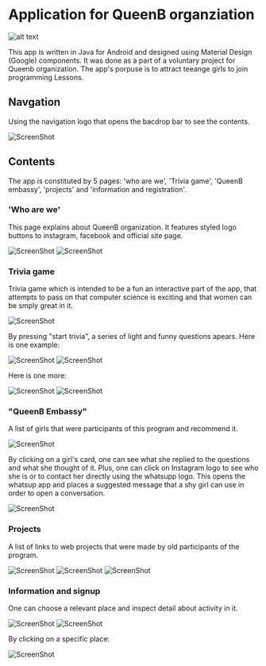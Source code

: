# Application for QueenB organziation

![alt text](https://github.com/nevosmic/App-QueenB/blob/master/app/src/main/res/drawable-v24/trivia_q9_queenb.png "Logo Title Text 1")

This app is written in Java for Android and designed using Material Design (Google) components. It was done as a part of a voluntary project for Queenb organization. The app's porpuse is to attract teeange girls to join programming Lessons.

## Navgation

Using the navigation logo that opens the bacdrop bar to see the contents.

![ScreenShot](Snapshots/backdrop.jpg "backdrop")

## Contents

The app is constituted by 5 pages: 'who are we', 'Trivia game', 'QueenB embassy', 'projects' and 'information and registration'.

### 'Who are we'

This page explains about QueenB organization. It features styled logo buttons to instagram, facebook and official site page.

![ScreenShot](Snapshots/who_are_we1.jpg "Who are we 1")
![ScreenShot](Snapshots/who_are_we2.jpg "Who are we 2")

### Trivia game

Trivia game which is intended to be a fun an interactive part of the app, that attempts to pass on that computer science is exciting and that women can be smply great in it.

![ScreenShot](Snapshots/trivia_front.jpg "trivia front")

By pressing "start trivia", a series of light and funny questions apears. Here is one example:

![ScreenShot](Snapshots/trivia_q1.jpg "trivia q1")
![ScreenShot](Snapshots/trivia_a1.jpg "trivia a1")

Here is one more:

![ScreenShot](Snapshots/trivia_q3.jpg "trivia q2")
![ScreenShot](Snapshots/trivia_a3.jpg "trivia a2")

### "QueenB Embassy"

A list of girls that were participants of this program and recommend it.

![ScreenShot](Snapshots/queenb_embassy.jpg "queenb_embassy")

By clicking on a girl's card, one can see what she replied to the questions and what she thought of it. Plus, one  can click on Instagram logo to see who she is or to contact her directly using the whatsupp logo. This opens the whatsup app and places a suggested message that a shy girl can use in order to open a conversation.

![ScreenShot](Snapshots/embassador.jpg "embassador")

### Projects

A list of links to web projects that were made by old participants of the program.

![ScreenShot](Snapshots/projects1.jpg "projects1")
![ScreenShot](Snapshots/projects2.jpg "projects2")
![ScreenShot](Snapshots/projects3.jpg "projects3")

### Information and signup

One can choose a relevant place and inspect detail about activity in it.

![ScreenShot](Snapshots/info1.jpg "info1")
![ScreenShot](Snapshots/info2.jpg "info2")

By clicking on a specific place:

![ScreenShot](Snapshots/info3.jpg "info3")
